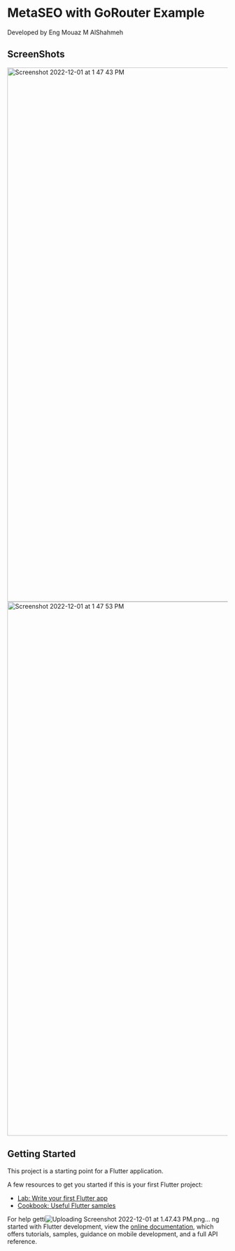 # MetaSEO with GoRouter Example

Developed by Eng Mouaz M AlShahmeh

## ScreenShots

<img width="1220" alt="Screenshot 2022-12-01 at 1 47 43 PM" src="https://user-images.githubusercontent.com/86870601/205033766-49f404e6-49f6-4b17-a676-cbceae3a936a.png">

<img width="1220" alt="Screenshot 2022-12-01 at 1 47 53 PM" src="https://user-images.githubusercontent.com/86870601/205033785-72f8cc9d-59e1-48db-97c4-d391a87429f0.png">

## Getting Started

This project is a starting point for a Flutter application.

A few resources to get you started if this is your first Flutter project:

- [Lab: Write your first Flutter app](https://docs.flutter.dev/get-started/codelab)
- [Cookbook: Useful Flutter samples](https://docs.flutter.dev/cookbook)

For help getti![Uploading Screenshot 2022-12-01 at 1.47.43 PM.png…]()
ng started with Flutter development, view the
[online documentation](https://docs.flutter.dev/), which offers tutorials,
samples, guidance on mobile development, and a full API reference.
